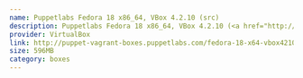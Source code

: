 ```yaml
---
name: Puppetlabs Fedora 18 x86_64, VBox 4.2.10 (src)
description: Puppetlabs Fedora 18 x86_64, VBox 4.2.10 (<a href="http://github.com/puppetlabs/puppet-vagrant-boxes">src</a>)
provider: VirtualBox
link: http://puppet-vagrant-boxes.puppetlabs.com/fedora-18-x64-vbox4210.box
size: 596MB
category: boxes
---
```

